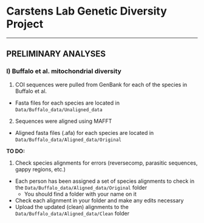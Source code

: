 # Carstens Lab Genetic Diversity Project
--------
## PRELIMINARY ANALYSES 
### I) Buffalo et al. mitochondrial diversity
1. COI sequences were pulled from GenBank for each of the species in Buffalo et al.
  - Fasta files for each species are located in `Data/Buffalo_data/Unaligned_data`
2. Sequences were aligned using MAFFT 
  - Aligned fasta files (.afa) for each species are located in `Data/Buffalo_data/Aligned_data/Original`
  
**TO DO:**
1. Check species alignments for errors (reversecomp, parasitic sequences, gappy regions, etc.) 
  - Each person has been assigned a set of species alignments to check in the `Data/Buffalo_data/Aligned_data/Original` folder
    - You should find a folder with your name on it 
  - Check each alignment in your folder and make any edits necessary
  - Upload the updated (clean) alignments to the `Data/Buffalo_data/Aligned_data/Clean` folder
